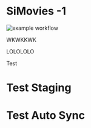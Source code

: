 # SiMovies -1

![example workflow](https://github.com/amary21/SiMovies/actions/workflows/android.yml/badge.svg)

WKWKKWK

LOLOLOLO

Test

# Test Staging
# Test Auto Sync
